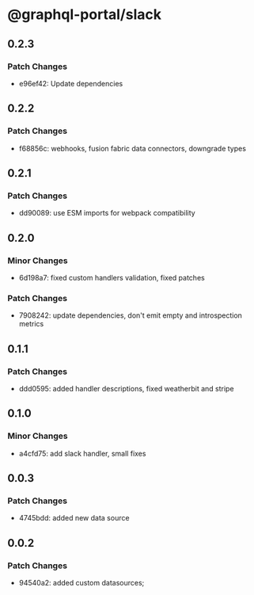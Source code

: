 # @graphql-portal/slack

## 0.2.3

### Patch Changes

- e96ef42: Update dependencies

## 0.2.2

### Patch Changes

- f68856c: webhooks, fusion fabric data connectors, downgrade types

## 0.2.1

### Patch Changes

- dd90089: use ESM imports for webpack compatibility

## 0.2.0

### Minor Changes

- 6d198a7: fixed custom handlers validation, fixed patches

### Patch Changes

- 7908242: update dependencies, don't emit empty and introspection metrics

## 0.1.1

### Patch Changes

- ddd0595: added handler descriptions, fixed weatherbit and stripe

## 0.1.0

### Minor Changes

- a4cfd75: add slack handler, small fixes

## 0.0.3

### Patch Changes

- 4745bdd: added new data source

## 0.0.2

### Patch Changes

- 94540a2: added custom datasources;
